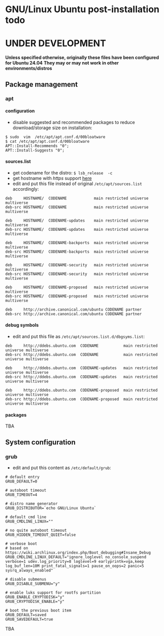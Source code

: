 # GNU/Linux Ubuntu post-installation todo

# UNDER DEVELOPMENT

**Unless specified otherwise, originally these files have been configured for Ubuntu 24.04**
**They may or may not work in other environments/distros**


## Package management

### apt

#### configuration

- disable suggested and recommended packages to reduce download/storage size on installation:
```
$ sudo  vim  /etc/apt/apt.conf.d/00bloatware
$ cat /etc/apt/apt.conf.d/00bloatware
APT::Install-Recommends "0";
APT::Install-Suggests "0";
```

#### sources.list

- get codename for the distro: `$ lsb_release  -c`
- get hostname with _https_ support [here](https://launchpad.net/ubuntu/+archivemirrors)
- edit and put this file instead of original `/etc/apt/sources.list` accordingly:
```
deb     HOSTNAME/  CODENAME            main restricted universe multiverse
deb-src HOSTNAME/  CODENAME            main restricted universe multiverse

deb     HOSTNAME/  CODENAME-updates    main restricted universe multiverse
deb-src HOSTNAME/  CODENAME-updates    main restricted universe multiverse

deb     HOSTNAME/  CODENAME-backports  main restricted universe multiverse
deb-src HOSTNAME/  CODENAME-backports  main restricted universe multiverse

deb     HOSTNAME/  CODENAME-security   main restricted universe multiverse
deb-src HOSTNAME/  CODENAME-security   main restricted universe multiverse

deb     HOSTNAME/  CODENAME-proposed   main restricted universe multiverse
deb-src HOSTNAME/  CODENAME-proposed   main restricted universe multiverse

deb     http://archive.canonical.com/ubuntu CODENAME partner
deb-src http://archive.canonical.com/ubuntu CODENAME partner
```


#### debug symbols

- edit and put this file as `/etc/apt/sources.list.d/dbgsyms.list`:
```
deb     http://ddebs.ubuntu.com  CODENAME           main restricted universe multiverse
deb-src http://ddebs.ubuntu.com  CODENAME           main restricted universe multiverse

deb     http://ddebs.ubuntu.com  CODENAME-updates   main restricted universe multiverse
deb-src http://ddebs.ubuntu.com  CODENAME-updates   main restricted universe multiverse

deb     http://ddebs.ubuntu.com  CODENAME-proposed  main restricted universe multiverse
deb-src http://ddebs.ubuntu.com  CODENAME-proposed  main restricted universe multiverse
```


#### packages

TBA




## System configuration

### grub

- edit and put this content as `/etc/default/grub`:
```
# default entry
GRUB_DEFAULT=0

# autoboot timeout
GRUB_TIMEOUT=4

# distro name generator
GRUB_DISTRIBUTOR=`echo GNU/Linux Ubuntu`

# default cmd line
GRUB_CMDLINE_LINUX=""

# no quite autoboot timeout
GRUB_HIDDEN_TIMEOUT_QUIET=false

# verbose boot
# based on https://wiki.archlinux.org/index.php/Boot_debugging#Insane_Debug
GRUB_CMDLINE_LINUX_DEFAULT="ignore_loglevel no_console_suspend verbose=1 udev.log_priority=8 loglevel=9 earlyprintk=vga,keep log_buf_len=10M print_fatal_signals=1 pause_on_oops=2 panic=5 sysrq_always_enabled"

# disable submenus
GRUB_DISABLE_SUBMENU="y"

# enable luks support for rootfs partition
GRUB_ENABLE_CRYPTODISK="y"
GRUB_CRYPTODISK_ENABLE="y"

# boot the previous boot item
GRUB_DEFAULT=saved
GRUB_SAVEDEFAULT=true
```


TBA

